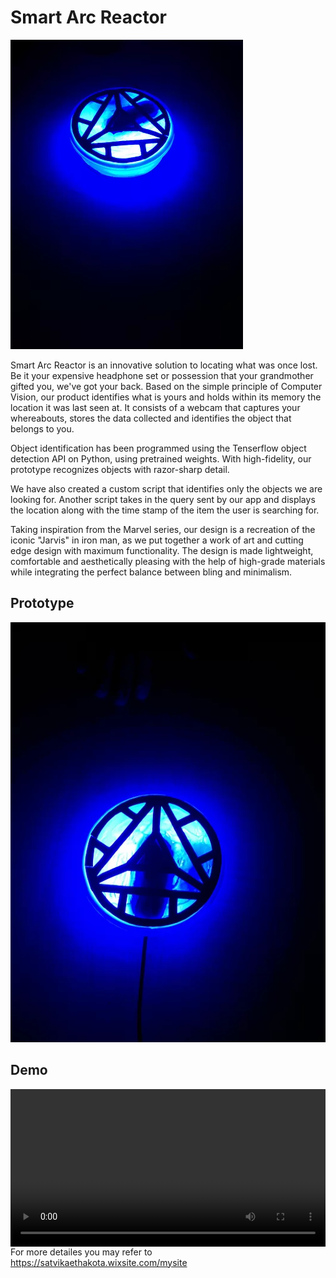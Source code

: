 # Smart Arc Reactor

 <img src="./demo/img.webp" >

Smart Arc Reactor is an innovative solution to locating what was once lost. Be it your expensive headphone set or possession that your grandmother gifted you, we've got your back. Based on the simple principle of Computer Vision, our product identifies what is yours and holds within its memory the location it was last seen at. It consists of a webcam that captures your whereabouts, stores the data collected and identifies the object that belongs to you.

Object identification has been programmed using the Tenserflow object detection API on Python, using pretrained weights. With high-fidelity, our prototype recognizes objects with razor-sharp detail.

We have also created a custom script that identifies only the objects we are looking for. Another script takes in the query sent by our app and displays the location along with the time stamp of the item the user is searching for.

Taking inspiration from the Marvel series, our design is a recreation of the iconic "Jarvis" in iron man, as we put together a work of art and cutting edge design with maximum functionality. The design is made lightweight, comfortable and aesthetically pleasing with the help of high-grade materials while integrating the perfect balance between bling and minimalism.
 ## Prototype
 <img src="./demo/img2.webp" >

## Demo
<video  style="display:block; width:100%; height:auto;" controls > <source src="./demo/demo_video.mp4" type="video/mp4" /> </video>
For more detailes you may refer to https://satvikaethakota.wixsite.com/mysite
